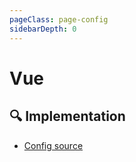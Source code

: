 ```yaml
---
pageClass: page-config
sidebarDepth: 0
---
```


# Vue

## :mag: Implementation

- [Config source](https://github.com/ntnyq/eslint-config/blob/main/src/configs/vue.ts)
